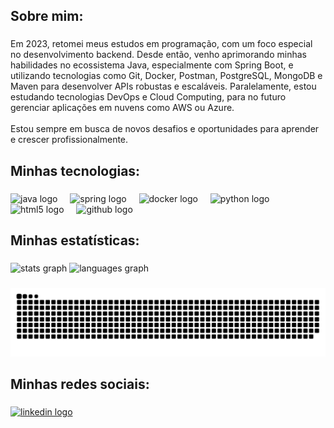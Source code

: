 <h2 align="left">Sobre mim:</h2>

###

<p align="left">Em 2023, retomei meus estudos em programação, com um foco especial no desenvolvimento backend. Desde então, venho aprimorando minhas habilidades no ecossistema Java, especialmente com Spring Boot, e utilizando tecnologias como Git, Docker, Postman, PostgreSQL, MongoDB e Maven para desenvolver APIs robustas e escaláveis. Paralelamente, estou estudando tecnologias DevOps e Cloud Computing, para no futuro gerenciar aplicações em nuvens como AWS ou Azure.<br><br>Estou sempre em busca de novos desafios e oportunidades para aprender e crescer profissionalmente.</p>

###

<h2 align="left">Minhas tecnologias:</h2>

###

<div align="left">
  <img src="https://cdn.jsdelivr.net/gh/devicons/devicon/icons/java/java-original.svg" height="40" alt="java logo"  />
  <img width="12" />
  <img src="https://cdn.jsdelivr.net/gh/devicons/devicon/icons/spring/spring-original.svg" height="40" alt="spring logo"  />
  <img width="12" />
  <img src="https://skillicons.dev/icons?i=docker" height="40" alt="docker logo"  />
  <img width="12" />
  <img src="https://skillicons.dev/icons?i=py" height="40" alt="python logo"  />
  <img width="12" />
  <img src="https://cdn.jsdelivr.net/gh/devicons/devicon/icons/html5/html5-original.svg" height="40" alt="html5 logo"  />
  <img width="12" />
  <img src="https://skillicons.dev/icons?i=github" height="40" alt="github logo"  />
</div>

###

<h2 align="left">Minhas estatísticas:</h2>

###

<div align="left">
  <img src="https://github-readme-stats.vercel.app/api?username=jhonnysdo&hide_title=false&hide_rank=false&show_icons=true&include_all_commits=true&count_private=true&disable_animations=false&theme=midnight-purple&locale=en&hide_border=false&order=1" height="150" alt="stats graph"  />
  <img src="https://github-readme-stats.vercel.app/api/top-langs?username=jhonnysdo&locale=en&hide_title=false&layout=compact&card_width=320&langs_count=5&theme=midnight-purple&hide_border=true&order=2" height="150" alt="languages graph"  />
</div>

###

<img src="https://raw.githubusercontent.com/jhonnysdo/jhonnysdo/output/snake.svg" alt="Snake animation" />

###

<h2 align="left">Minhas redes sociais:</h2>

###

<div align="left">
  <a href="https://www.linkedin.com/in/jhonny-santos/" target="_blank">
    <img src="https://raw.githubusercontent.com/maurodesouza/profile-readme-generator/master/src/assets/icons/social/linkedin/default.svg" width="52" height="40" alt="linkedin logo"  />
  </a>
</div>

###
